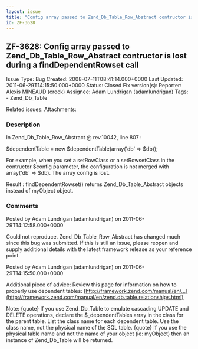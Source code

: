 ```yaml
---
layout: issue
title: "Config array passed to Zend_Db_Table_Row_Abstract contructor is lost during a findDependentRowset call"
id: ZF-3628
---
```


ZF-3628: Config array passed to Zend\_Db\_Table\_Row\_Abstract contructor is lost during a findDependentRowset call
-------------------------------------------------------------------------------------------------------------------

 Issue Type: Bug Created: 2008-07-11T08:41:14.000+0000 Last Updated: 2011-06-29T14:15:50.000+0000 Status: Closed Fix version(s): 
 Reporter:  Alexis MINEAUD (crock)  Assignee:  Adam Lundrigan (adamlundrigan)  Tags: - Zend\_Db\_Table
 
 Related issues: 
 Attachments: 
### Description

In Zend\_Db\_Table\_Row\_Abstract @ rev.10042, line 807 :

$dependentTable = new $dependentTable(array('db' => $db));

For example, when you set a setRowClass or a setRowsetClass in the contructor $config parameter, the configuration is not merged with array('db' => $db). The array config is lost.

Result : findDependentRowset() returns Zend\_Db\_Table\_Abstract objects instead of myObject object.

 

 

### Comments

Posted by Adam Lundrigan (adamlundrigan) on 2011-06-29T14:12:58.000+0000

Could not reproduce. Zend\_Db\_Table\_Row\_Abstract has changed much since this bug was submitted. If this is still an issue, please reopen and supply additional details with the latest framework release as your reference point.

 

 

Posted by Adam Lundrigan (adamlundrigan) on 2011-06-29T14:15:50.000+0000

Additional piece of advice: Review this page for information on how to properly use dependent tables: [http://framework.zend.com/manual/en/…](http://framework.zend.com/manual/en/zend.db.table.relationships.html)

Note: {quote} If you use Zend\_Db\_Table to emulate cascading UPDATE and DELETE operations, declare the $\_dependentTables array in the class for the parent table. List the class name for each dependent table. Use the class name, not the physical name of the SQL table. {quote} If you use the physical table name and not the name of your object (ie: myObject) then an instance of Zend\_Db\_Table will be returned.

 

 